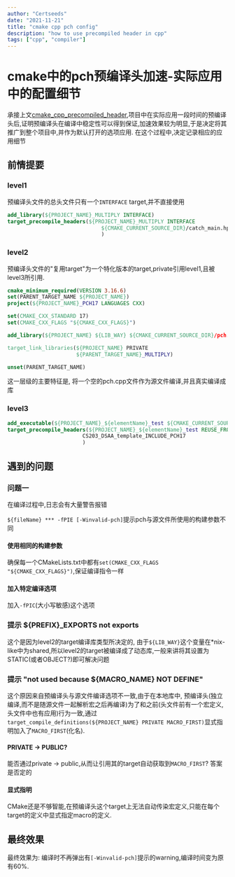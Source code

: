 ```yaml
---
author: "Certseeds"
date: "2021-11-21"
title: "cmake cpp pch config"
description: "how to use precompiled header in cpp"
tags: ["cpp", "compiler"]
---
```


# cmake中的pch预编译头加速-实际应用中的配置细节

承接上文[cmake_cpp_precompiled_header](./cmake_cpp_precompiled_header.md),项目中在实际应用一段时间的预编译头后,证明预编译头在编译中稳定性可以得到保证,加速效果较为明显,于是决定将其推广到整个项目中,并作为默认打开的选项应用. 在这个过程中,决定记录相应的应用细节

## 前情提要

### level1

预编译头文件的总头文件只有一个`INTERFACE` target,并不直接使用

``` cmake
add_library(${PROJECT_NAME}_MULTIPLY INTERFACE)
target_precompile_headers(${PROJECT_NAME}_MULTIPLY INTERFACE
                              ${CMAKE_CURRENT_SOURCE_DIR}/catch_main.hpp
                              )
```

### level2

预编译头文件的"复用target"为一个特化版本的target,private引用level1,且被level3所引用.

``` cmake
cmake_minimum_required(VERSION 3.16.6)
set(PARENT_TARGET_NAME ${PROJECT_NAME})
project(${PROJECT_NAME}_PCH17 LANGUAGES CXX)

set(CMAKE_CXX_STANDARD 17)
set(CMAKE_CXX_FLAGS "${CMAKE_CXX_FLAGS}")

add_library(${PROJECT_NAME} ${LIB_WAY} ${CMAKE_CURRENT_SOURCE_DIR}/pch.cpp)

target_link_libraries(${PROJECT_NAME} PRIVATE
                      ${PARENT_TARGET_NAME}_MULTIPLY)

unset(PARENT_TARGET_NAME)
```

这一层级的主要特征是, 将一个空的pch.cpp文件作为源文件编译,并且真实编译成库

### level3

``` cmake
add_executable(${PROJECT_NAME}_${elementName}_test ${CMAKE_CURRENT_SOURCE_DIR}/${PROJECT_ORDER}_${elementName}_test.cpp)
target_precompile_headers(${PROJECT_NAME}_${elementName}_test REUSE_FROM
                        CS203_DSAA_template_INCLUDE_PCH17
                        )
```

## 遇到的问题

### 问题一

在编译过程中,日志会有大量警告报错

`${fileName} *** -fPIE [-Winvalid-pch]`提示pch与源文件所使用的构建参数不同

#### 使用相同的构建参数

确保每一个CMakeLists.txt中都有`set(CMAKE_CXX_FLAGS "${CMAKE_CXX_FLAGS}")`,保证编译指令一样

#### 加入特定编译选项

加入`-fPIC`(大小写敏感)这个选项

### 提示 ${PREFIX}_EXPORTS not exports

这个是因为level2的target编译库类型所决定的, 由于`${LIB_WAY}`这个变量在*nix-like中为shared,所以level2的target被编译成了动态库,一般来讲将其设置为STATIC(或者OBJECT?)即可解决问题

### 提示 "not used because ${MACRO_NAME} NOT DEFINE"

这个原因来自预编译头与源文件编译选项不一致,由于在本地库中, 预编译头(独立编译,而不是随源文件一起解析宏之后再编译)为了和之前(头文件前有一个宏定义,头文件中也有应用)行为一致,通过`target_compile_definitions(${PROJECT_NAME} PRIVATE MACRO_FIRST)`显式指明加入了`MACRO_FIRST`(化名).

#### PRIVATE -> PUBLIC?

能否通过private -> public,从而让引用其的target自动获取到`MACRO_FIRST`? 答案是否定的

#### 显式指明

CMake还是不够智能,在预编译头这个target上无法自动传染宏定义,只能在每个target的定义中显式指定macro的定义.

## 最终效果

最终效果为: 编译时不再弹出有`[-Winvalid-pch]`提示的warning,编译时间变为原有60%.